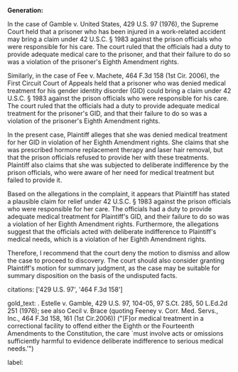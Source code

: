 **Generation:**


In the case of Gamble v. United States, 429 U.S. 97 (1976), the Supreme Court held that a prisoner who has been injured in a work-related accident may bring a claim under 42 U.S.C. § 1983 against the prison officials who were responsible for his care. The court ruled that the officials had a duty to provide adequate medical care to the prisoner, and that their failure to do so was a violation of the prisoner's Eighth Amendment rights.

Similarly, in the case of Fee v. Machete, 464 F.3d 158 (1st Cir. 2006), the First Circuit Court of Appeals held that a prisoner who was denied medical treatment for his gender identity disorder (GID) could bring a claim under 42 U.S.C. § 1983 against the prison officials who were responsible for his care. The court ruled that the officials had a duty to provide adequate medical treatment for the prisoner's GID, and that their failure to do so was a violation of the prisoner's Eighth Amendment rights.

In the present case, Plaintiff alleges that she was denied medical treatment for her GID in violation of her Eighth Amendment rights. She claims that she was prescribed hormone replacement therapy and laser hair removal, but that the prison officials refused to provide her with these treatments. Plaintiff also claims that she was subjected to deliberate indifference by the prison officials, who were aware of her need for medical treatment but failed to provide it.

Based on the allegations in the complaint, it appears that Plaintiff has stated a plausible claim for relief under 42 U.S.C. § 1983 against the prison officials who were responsible for her care. The officials had a duty to provide adequate medical treatment for Plaintiff's GID, and their failure to do so was a violation of her Eighth Amendment rights. Furthermore, the allegations suggest that the officials acted with deliberate indifference to Plaintiff's medical needs, which is a violation of her Eighth Amendment rights.

Therefore, I recommend that the court deny the motion to dismiss and allow the case to proceed to discovery. The court should also consider granting Plaintiff's motion for summary judgment, as the case may be suitable for summary disposition on the basis of the undisputed facts.



citations: ['429 U.S. 97', '464 F.3d 158']

gold_text: . Estelle v. Gamble, 429 U.S. 97, 104-05, 97 S.Ct. 285, 50 L.Ed.2d 251 (1976); see also Cecil v. Brace (quoting Feeney v. Corr. Med. Servs., Inc., 464 F.3d 158, 161 (1st Cir.2006)) ("[F]or medical treatment in a correctional facility to offend either the Eighth or the Fourteenth Amendments to the Constitution, the care `must involve acts or omissions sufficiently harmful to evidence deliberate indifference to serious medical needs.’")

label: 